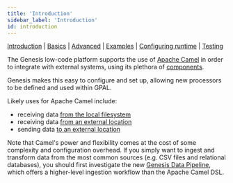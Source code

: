 ```yaml
---
title: 'Introduction'
sidebar_label: 'Introduction'
id: introduction
---
```


[Introduction](/server-modules/integration/apache-camel/introduction/)  | [Basics](/server-modules/integration/apache-camel/basics) | [Advanced](/server-modules/integration/apache-camel/advanced) | [Examples](/server-modules/integration/apache-camel/examples) | [Configuring runtime](/server-modules/integration/apache-camel/configuring-runtime) | [Testing](/server-modules/integration/apache-camel/testing)

The Genesis low-code platform supports the use of [Apache Camel](https://camel.apache.org/) in order to integrate with external systems, using its plethora of [components](https://camel.apache.org/components/3.16.x/index.html).

Genesis makes this easy to configure and set up, allowing new processors to be defined and used within GPAL.

Likely uses for Apache Camel include:

* receiving data [from the local filesystem](/tutorials/quick-guides/loading-feed-data/loading-feed-data/)
* receiving data [from an external location](/tutorials/quick-guides/loading-feed-data/sftp-encryption/)
* sending data [to an external location](/creating-applications/defining-your-application/integrations/apache-camel/ac-more-examples/#writing-to-an-sftp-server)

Note that Camel's power and flexibility comes at the cost of some complexity and configuration overhead.
If you simply want to ingest and transform data from the most common sources (e.g. CSV files and relational databases), you should first investigate the new [Genesis Data Pipeline](/creating-applications/defining-your-application/integrations/data-pipeline/overview/), which offers a higher-level ingestion workflow than the Apache Camel DSL.
